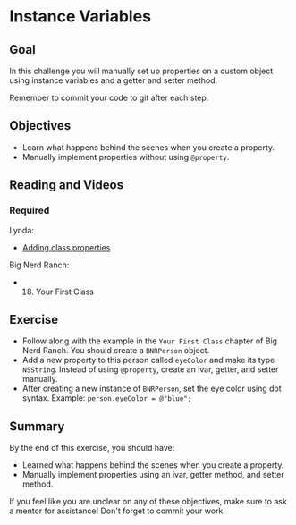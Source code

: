 # Instance Variables

## Goal

In this challenge you will manually set up properties on a custom object using instance variables and a getter and setter method.

Remember to commit your code to git after each step.

## Objectives

* Learn what happens behind the scenes when you create a property.
* Manually implement properties without using `@property`.

## Reading and Videos

### Required

Lynda:

* [Adding class properties](https://www.lynda.com/Objective-C-tutorials/Adding-class-properties/143328/157001-4.html?srchtrk=index%3a8%0alinktypeid%3a2%0aq%3aobjective+c%0apage%3a1%0as%3arelevance%0asa%3atrue%0aproducttypeid%3a2)

Big Nerd Ranch:

* 18. Your First Class


## Exercise

>
* Follow along with the example in the `Your First Class` chapter of Big Nerd Ranch. You should create a `B​N​R​P​e​r​s​o​n` object.​
* Add a new property to this person called `eyeColor` and make its type `NSString`. Instead of using `@property`, create an ivar, getter, and setter manually.
* After creating a new instance of `B​N​R​P​e​r​s​o​n`, set the eye color using dot syntax. Example: `person.eyeColor = @"blue";`
  
## Summary

By the end of this exercise, you should have:

* Learned what happens behind the scenes when you create a property.
* Manually implement properties using an ivar, getter method, and setter method.

If you feel like you are unclear on any of these objectives, make sure to ask a mentor for assistance! Don't forget to commit your work.



